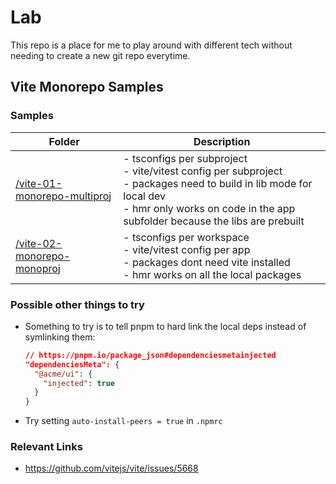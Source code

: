 # Lab

This repo is a place for me to play around with different tech without needing to create a new git repo everytime.

## Vite Monorepo Samples

### Samples

| Folder                                                       | Description                                                                                                                                                                                               |
| ------------------------------------------------------------ | --------------------------------------------------------------------------------------------------------------------------------------------------------------------------------------------------------- |
| [/vite-01-monorepo-multiproj](./vite-01-monorepo-multiproj/) | - tsconfigs per subproject<br/>- vite/vitest config per subproject<br/>- packages need to build in lib mode for local dev<br/>- hmr only works on code in the app subfolder because the libs are prebuilt |
| [/vite-02-monorepo-monoproj](./vite-02-monorepo-monoproj/)   | - tsconfigs per workspace<br/>- vite/vitest config per app<br/>- packages dont need vite installed<br/>- hmr works on all the local packages                                                              |

### Possible other things to try

-   Something to try is to tell pnpm to hard link the local deps instead of symlinking them:

    ```json
    // https://pnpm.io/package_json#dependenciesmetainjected
    "dependenciesMeta": {
      "@acme/ui": {
        "injected": true
      }
    }
    ```

-   Try setting `auto-install-peers = true` in `.npmrc`

### Relevant Links

-   https://github.com/vitejs/vite/issues/5668
